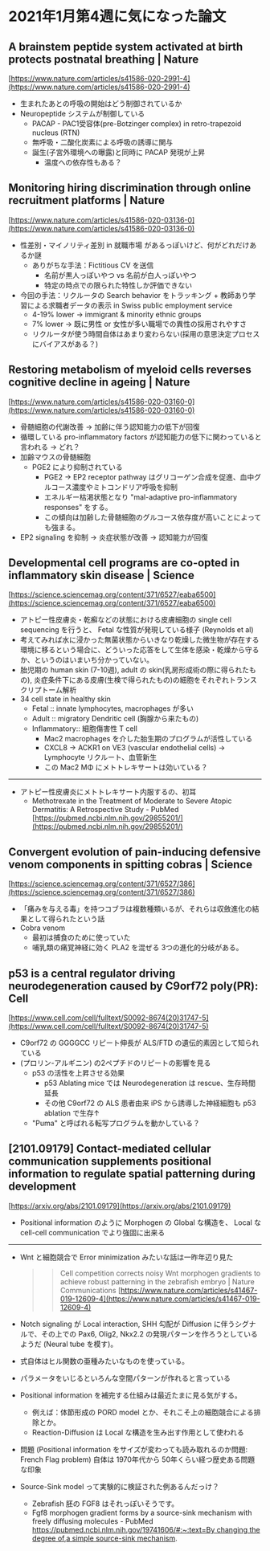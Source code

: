 # 2021年1月第4週に気になった論文

## A brainstem peptide system activated at birth protects postnatal breathing | Nature
[https://www.nature.com/articles/s41586-020-2991-4](https://www.nature.com/articles/s41586-020-2991-4)

- 生まれたあとの呼吸の開始はどう制御されているか
- Neuropeptide システムが制御している
    - PACAP - PAC1受容体(pre-Botzinger complex) in retro-trapezoid nucleus (RTN)
    - 無呼吸・二酸化炭素による呼吸の誘導に関与
    - 誕生(子宮外環境への曝露)と同時に PACAP 発現が上昇
        - 温度への依存性もある？

## Monitoring hiring discrimination through online recruitment platforms | Nature
[https://www.nature.com/articles/s41586-020-03136-0](https://www.nature.com/articles/s41586-020-03136-0)

- 性差別・マイノリティ差別 in 就職市場 があるっぽいけど、何がどれだけあるか謎
    - ありがちな手法：Fictitious CV を送信
        - 名前が黒人っぽいやつ vs 名前が白人っぽいやつ
        - 特定の時点での限られた特性しか評価できない
- 今回の手法：リクルータの Search behavior をトラッキング + 教師あり学習による求職者データの表示 in Swiss public employment service
    - 4-19% lower → immigrant & minority ethnic groups
    - 7% lower → 既に男性 or 女性が多い職場での異性の採用されやすさ
    - リクルータが使う時間自体はあまり変わらない(採用の意思決定プロセスにバイアスがある？)

## Restoring metabolism of myeloid cells reverses cognitive decline in ageing | Nature
[https://www.nature.com/articles/s41586-020-03160-0](https://www.nature.com/articles/s41586-020-03160-0)

- 骨髄細胞の代謝改善 → 加齢に伴う認知能力の低下が回復
- 循環している pro-inflammatory factors が認知能力の低下に関わっていると言われる → どれ？
- 加齢マウスの骨髄細胞
    - PGE2 により抑制されている
        - PGE2 → EP2 receptor pathway はグリコーゲン合成を促進、血中グルコース濃度やミトコンドリア呼吸を抑制
        - エネルギー枯渇状態となり "mal-adaptive pro-inflammatory responses" をする。
        - この傾向は加齢した骨髄細胞のグルコース依存度が高いことによっても強まる。
- EP2 signaling を抑制 → 炎症状態が改善 → 認知能力が回復

## Developmental cell programs are co-opted in inflammatory skin disease | Science
[https://science.sciencemag.org/content/371/6527/eaba6500](https://science.sciencemag.org/content/371/6527/eaba6500)

- アトピー性皮膚炎・乾癬などの状態における皮膚細胞の single cell sequencing を行うと、 Fetal な性質が発現している様子 (Reynolds et al)
- 考えてみれば水に浸かった無菌状態からいきなり乾燥した微生物が存在する環境に移るという場合に、どういった応答をして生体を感染・乾燥から守るか、というのはいまいち分かっていない。
- 胎児期の human skin (7-10週), adult の skin(乳房形成術の際に得られたもの), 炎症条件下にある皮膚(生検で得られたもの)の細胞をそれぞれトランスクリプトーム解析
- 34 cell state in healthy skin
    - Fetal :: innate lymphocytes, macrophages が多い
    - Adult :: migratory Dendritic cell (胸腺から来たもの)
    - Inflammatory:: 細胞傷害性 T cell
        - Mac2 macrophages を介した胎生期のプログラムが活性している
        - CXCL8 → ACKR1 on VE3 (vascular endothelial cells) → Lymphocyte リクルート、血管新生
        - この Mac2 MΦ にメトトレキサートは効いている？
---
- アトピー性皮膚炎にメトトレキサート内服するの、初耳
  - Methotrexate in the Treatment of Moderate to Severe Atopic Dermatitis: A Retrospective Study - PubMed
    [https://pubmed.ncbi.nlm.nih.gov/29855201/](https://pubmed.ncbi.nlm.nih.gov/29855201/)

## Convergent evolution of pain-inducing defensive venom components in spitting cobras | Science
[https://science.sciencemag.org/content/371/6527/386](https://science.sciencemag.org/content/371/6527/386)

- 「痛みを与える毒」を持つコブラは複数種類いるが、それらは収斂進化の結果として得られたという話
- Cobra venom
    - 最初は捕食のために使っていた
    - 哺乳類の痛覚神経に効く PLA2 を混ぜる 3つの進化的分岐がある。

## p53 is a central regulator driving neurodegeneration caused by C9orf72 poly(PR): Cell
[https://www.cell.com/cell/fulltext/S0092-8674(20)31747-5](https://www.cell.com/cell/fulltext/S0092-8674(20)31747-5)

- C9orf72 の GGGGCC リピート伸長が ALS/FTD の遺伝的素因として知られている
- (プロリン-アルギニン) の2ペプチドのリピートの影響を見る
    - p53 の活性を上昇させる効果
        - p53 Ablating mice では Neurodegeneration は rescue、生存時間延長
        - その他 C9orf72 の ALS 患者由来 iPS から誘導した神経細胞も p53 ablation で生存↑
    - "Puma" と呼ばれる転写プログラムを動かしている？

## [2101.09179] Contact-mediated cellular communication supplements positional information to regulate spatial patterning during development
[https://arxiv.org/abs/2101.09179](https://arxiv.org/abs/2101.09179)

- Positional information のように Morphogen の Global な構造を、 Local な cell-cell communication でより強固に出来る

---
- Wnt と細胞競合で Error minimization みたいな話は一昨年辺り見た
    >> Cell competition corrects noisy Wnt morphogen gradients to achieve robust patterning in the zebrafish embryo | Nature Communications
    [https://www.nature.com/articles/s41467-019-12609-4](https://www.nature.com/articles/s41467-019-12609-4)
- Notch signaling が Local interaction, SHH 勾配が Diffusion に伴うシグナルで、その上での Pax6, Olig2, Nkx2.2 の発現パターンを作ろうとしているようだ (Neural tube を模す)。
- 式自体はヒル関数の亜種みたいなものを使っている。
- パラメータをいじるといろんな空間パターンが作れると言っている

- Positional information を補完する仕組みは最近たまに見る気がする。
    - 例えば：体節形成の PORD model とか、それこそ上の細胞競合による排除とか。
    - Reaction-Diffusion は Local な構造を生み出す作用として使われる

- 問題 (Positional information をサイズが変わっても読み取れるのか問題: French Flag problem) 自体は 1970年代から 50年くらい経つ歴史ある問題な印象
- Source-Sink model って実験的に検証された例あるんだっけ？
    - Zebrafish 胚の FGF8 はそれっぽいそうです。
    - Fgf8 morphogen gradient forms by a source-sink mechanism with freely diffusing molecules - PubMed
    [https://pubmed.ncbi.nlm.nih.gov/19741606/#:~:text=By changing the degree of,a simple source-sink mechanism](https://pubmed.ncbi.nlm.nih.gov/19741606/#:~:text=By%20changing%20the%20degree%20of,a%20simple%20source%2Dsink%20mechanism).
